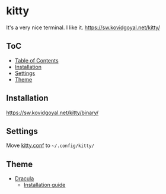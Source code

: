 # kitty

It's a very nice terminal. I like it. <https://sw.kovidgoyal.net/kitty/>

## ToC

* [Table of Contents](#toc)
* [Installation](https://sw.kovidgoyal.net/kitty/binary/)
* [Settings](#settings)
* [Theme](#theme)

## Installation

<https://sw.kovidgoyal.net/kitty/binary/>

## Settings

Move [kitty.conf](kitty/kitty.conf) to `~/.config/kitty/`

## Theme

* [Dracula](https://github.com/dracula/kitty)
  * [Installation guide](https://draculatheme.com/kitty)
